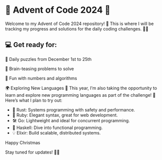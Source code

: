 # 🎄 Advent of Code 2024 🎅

Welcome to my Advent of Code 2024 repository! 🌟 This is where I will be tracking my progress and solutions for the daily coding challenges. 🧩✨

## 💻 Get ready for:

📆 Daily puzzles from December 1st to 25th

🧠 Brain-teasing problems to solve

🔢 Fun with numbers and algorithms

🌍 Exploring New Languages 🌟
This year, I’m also taking the opportunity to learn and explore new programming languages as part of the challenge! 🚀 Here’s what I plan to try out:

- 🦀 Rust: Systems programming with safety and performance.
- 💎 Ruby: Elegant syntax, great for web development.
- 🛠 Go: Lightweight and ideal for concurrent programming.
- 🔣 Haskell: Dive into functional programming.
- 💡 Elixir: Build scalable, distributed systems.

Happy Christmas

Stay tuned for updates! 🚀🎉

